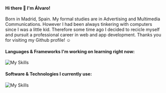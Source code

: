 #### Hi there 👋 I'm Álvaro!

Born in Madrid, Spain. My formal studies are in Advertising and Multimedia Communications. However I had been always tinkering with computers since I was a little kid. Therefore some time ago I decided to recicle myself and pursuit a professional career in web and app development.
Thanks you for visiting my Github profile! ☺️

#### Languages & Frameworks I'm working on learning right now:
![My Skills](https://skillicons.dev/icons?i=html,css,js,nodejs,express,react)

#### Software & Technologies I currently use:
![My Skills](https://skillicons.dev/icons?i=kubernetes,docker,openshift,github,vscode)
